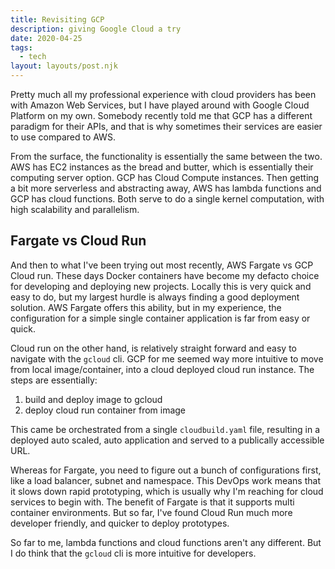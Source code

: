 ```yaml
---
title: Revisiting GCP
description: giving Google Cloud a try
date: 2020-04-25
tags:
  - tech
layout: layouts/post.njk
---
```


Pretty much all my professional experience with cloud providers has been with Amazon Web Services, but I have played around with Google Cloud Platform on my own. Somebody recently told me that GCP has a different paradigm for their APIs, and that is why sometimes their services are easier to use compared to AWS.

From the surface, the functionality is essentially the same between the two. AWS has EC2 instances as the bread and butter, which is essentially their computing server option. GCP has Cloud Compute instances. Then getting a bit more serverless and abstracting away, AWS has lambda functions and GCP has cloud functions. Both serve to do a single kernel computation, with high scalability and parallelism. 

## Fargate vs Cloud Run
And then to what I've been trying out most recently, AWS Fargate vs GCP Cloud run. These days Docker containers have become my defacto choice for developing and deploying new projects. Locally this is very quick and easy to do, but my largest hurdle is always finding a good deployment solution. AWS Fargate offers this ability, but in my experience, the configuration for a simple single container application is far from easy or quick.

Cloud run on the other hand, is relatively straight forward and easy to navigate with the `gcloud` cli. GCP for me seemed way more intuitive to move from local image/container, into a cloud deployed cloud run instance. The steps are essentially:
1. build and deploy image to gcloud
2. deploy cloud run container from image

This came be orchestrated from a single `cloudbuild.yaml` file, resulting in a deployed auto scaled, auto application and served to a publically accessible URL.

Whereas for Fargate, you need to figure out a bunch of configurations first, like a load balancer, subnet and namespace. This DevOps work means that it slows down rapid prototyping, which is usually why I'm reaching for cloud services to begin with. The benefit of Fargate is that it supports multi container environments. But so far, I've found Cloud Run much more developer friendly, and quicker to deploy prototypes. 

So far to me, lambda functions and cloud functions aren't any different. But I do think that the `gcloud` cli is more intuitive for developers. 